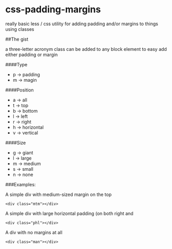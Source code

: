 css-padding-margins
====================

really basic less / css utility for adding padding and/or margins to things using classes

##The gist

a three-letter acronym class can be added to any block element to easy add either padding or margin

####Type
* p -> padding
* m -> magin

####Position
* a -> all
* t -> top
* b -> bottom
* l -> left
* r -> right
* h -> horizontal
* v -> vertical

####Size
* g -> giant
* l -> large
* m -> medium
* s -> small
* n -> none

###Examples:

A simple div with medium-sized margin on the top
```
<div class="mtm"></div>
```

A simple div with large horizontal padding (on both right and
```
<div class="phl"></div>
```

A div with no margins at all
```
<div class="man"></div>
```
